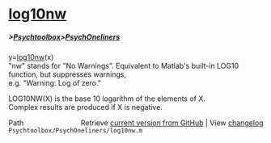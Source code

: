# [log10nw](log10nw)
##### >[Psychtoolbox](Psychtoolbox)>[PsychOneliners](PsychOneliners)

y=[log10nw](log10nw)(x)  
"nw" stands for "No Warnings". Equivalent to Matlab's built-in LOG10 function, but suppresses warnings,   
e.g. "Warning: Log of zero."  
  
  LOG10NW(X) is the base 10 logarithm of the elements of X.     
  Complex results are produced if X is negative.  




<div class="code_header" style="text-align:right;">
  <span style="float:left;">Path&nbsp;&nbsp;</span> <span class="counter">Retrieve <a href=
  "https://raw.github.com/Psychtoolbox-3/Psychtoolbox-3/beta/Psychtoolbox/PsychOneliners/log10nw.m">current version from GitHub</a> | View <a href=
  "https://github.com/Psychtoolbox-3/Psychtoolbox-3/commits/beta/Psychtoolbox/PsychOneliners/log10nw.m">changelog</a></span>
</div>
<div class="code">
  <code>Psychtoolbox/PsychOneliners/log10nw.m</code>
</div>

